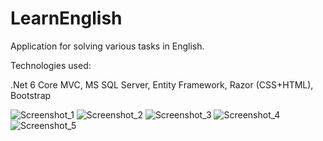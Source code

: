 # LearnEnglish
Application for solving various tasks in English.

Technologies used:

.Net 6 Core MVC, MS SQL Server, Entity Framework, Razor (CSS+HTML), Bootstrap

![Screenshot_1](https://github.com/pkusmirowski/InernetVotingApplication/assets/56277371/3651f7ff-daef-4567-bbec-f00535125881)
![Screenshot_2]([https://github.com/pkusmirowski/InernetVotingApplication/assets/56277371/7b40e35b-ae2e-4fe5-a175-b295733bd8fa(https://github.com/pkusmirowski/LearnEnglish/blob/main/screenshots/2.png))
![Screenshot_3]([https://github.com/pkusmirowski/InernetVotingApplication/assets/56277371/1a745797-8830-4b54-b375-d5ed74f0ca4e](https://github.com/pkusmirowski/LearnEnglish/blob/main/screenshots/3.png))
![Screenshot_4]([https://github.com/pkusmirowski/InernetVotingApplication/assets/56277371/82c8cf63-ff57-4fae-a018-899fc4c69d8e](https://github.com/pkusmirowski/LearnEnglish/blob/main/screenshots/5.png))
![Screenshot_5]([https://github.com/pkusmirowski/InernetVotingApplication/assets/56277371/61b3c368-b639-43b6-9991-982881b94c90](https://github.com/pkusmirowski/LearnEnglish/blob/main/screenshots/6.png))
